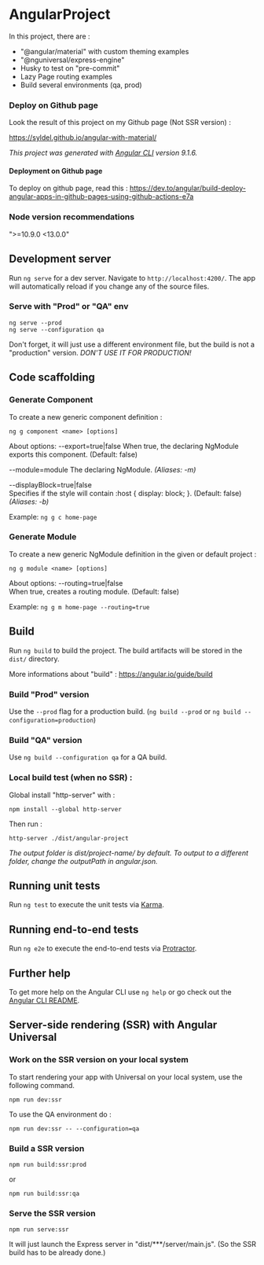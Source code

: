 # AngularProject

In this project, there are :
- "@angular/material" with custom theming examples
- "@nguniversal/express-engine"
- Husky to test on "pre-commit"
- Lazy Page routing examples
- Build several environments (qa, prod)

### Deploy on Github page
Look the result of this project on my Github page (Not SSR version) :

https://syldel.github.io/angular-with-material/

*This project was generated with [Angular CLI](https://github.com/angular/angular-cli) version 9.1.6.*

#### Deployment on Github page

To deploy on github page, read this :
https://dev.to/angular/build-deploy-angular-apps-in-github-pages-using-github-actions-e7a

### Node version recommendations

">=10.9.0 <13.0.0"

## Development server

Run `ng serve` for a dev server. Navigate to `http://localhost:4200/`. The app will automatically reload if you change any of the source files.

### Serve with "Prod" or "QA" env
```
ng serve --prod
ng serve --configuration qa
```
Don't forget, it will just use a different environment file, but the build is not a "production" version.
*DON'T USE IT FOR PRODUCTION!*

## Code scaffolding

### Generate Component

To create a new generic component definition :

`ng g component <name> [options]`

About options:
--export=true|false	
When true, the declaring NgModule exports this component. (Default: false)

--module=module	
The declaring NgModule.
*(Aliases: -m)*

--displayBlock=true|false	
Specifies if the style will contain :host { display: block; }. (Default: false)
*(Aliases: -b)*

Example:
`ng g c home-page`

### Generate Module

To create a new generic NgModule definition in the given or default project :

`ng g module <name> [options]`

About options:
--routing=true|false	
When true, creates a routing module. (Default: false)

Example:
`ng g m home-page --routing=true`

## Build

Run `ng build` to build the project. The build artifacts will be stored in the `dist/` directory.

More informations about "build" :
https://angular.io/guide/build

### Build "Prod" version
Use the `--prod` flag for a production build.
(`ng build --prod` or `ng build --configuration=production`)

### Build "QA" version
Use `ng build --configuration qa` for a QA build.

### Local build test (when no SSR) :
Global install "http-server" with :
```
npm install --global http-server
```

Then run :
```
http-server ./dist/angular-project
```

*The output folder is dist/project-name/ by default. To output to a different folder, change the outputPath in angular.json.*

## Running unit tests

Run `ng test` to execute the unit tests via [Karma](https://karma-runner.github.io).

## Running end-to-end tests

Run `ng e2e` to execute the end-to-end tests via [Protractor](http://www.protractortest.org/).

## Further help

To get more help on the Angular CLI use `ng help` or go check out the [Angular CLI README](https://github.com/angular/angular-cli/blob/master/README.md).


## Server-side rendering (SSR) with Angular Universal

### Work on the SSR version on your local system

To start rendering your app with Universal on your local system, use the following command.
```
npm run dev:ssr
```

To use the QA environment do :
```
npm run dev:ssr -- --configuration=qa
```

### Build a SSR version
```
npm run build:ssr:prod
```
or
```
npm run build:ssr:qa
```

### Serve the SSR version
```
npm run serve:ssr
```
It will just launch the Express server in "dist/***/server/main.js".
(So the SSR build has to be already done.)

